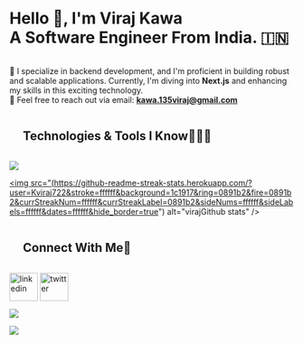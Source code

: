 <!--h1 without bottom border-->
<h1 style="display: inline-block">Hello 👋, I'm Viraj Kawa <br /> A Software Engineer From India. 🇮🇳 </h1>

<!--Intro start-->
<div>
  
  🚀 I specialize in backend development, and I'm proficient in building robust and scalable applications. Currently, I'm diving into **Next.js** and enhancing my skills in this exciting technology. <br />
  📧 Feel free to reach out via email: **kawa.135viraj@gmail.com**
</div>
<!--Intro end-->

<!--h1 without bottom border-->
<div id="user-content-toc">
  <ul>
    <summary><h2 style="display: inline-block">Technologies & Tools I Know👨🏻‍💻</h2></summary>
  </ul>
</div>
<!--tech stack icons-->
<p>
  <a href="https://skillicons.dev">
    <img src="https://skillicons.dev/icons?i=git,css,github,js,ts,react,tailwind,nodejs,expressjs,mongodb,vscode,firebase,mysql&perline=14" />
  </a>
</p>

<div>
  

<a href="[http://www.github.com/Kviraj722]"><img src="(https://github-readme-streak-stats.herokuapp.com/?user=Kviraj722&stroke=ffffff&background=1c1917&ring=0891b2&fire=0891b2&currStreakNum=ffffff&currStreakLabel=0891b2&sideNums=ffffff&sideLabels=ffffff&dates=ffffff&hide_border=true") alt="virajGithub stats" /></a>

</div>

<!-- Connect with me -->
<!--h2 without bottom border-->
<div id="user-content-toc">
  <ul>
    <summary><h2 style="display: inline-block">Connect With Me🤝</h2></summary>
  </ul>
</div>


<!--icons and links-->
<p>
<a href="[https://www.linkedin.com/in/kawa-viraj-551024205/](https://www.linkedin.com/in/kawa-viraj-551024205/)" target="blank"><img align="center" src="https://user-images.githubusercontent.com/88904952/234979284-68c11d7f-1acc-4f0c-ac78-044e1037d7b0.png" alt="linkedin" height="50" width="50" /></a>
<a href="[https://twitter.com/Kviraj722](https://twitter.com/Kviraj722)" target="blank"><img align="center" src="https://user-images.githubusercontent.com/88904952/234980676-61bfb021-ecc8-48f7-88e6-34c1b06c4a58.png" alt="twitter" height="50" width="50" /></a> 
  
</p>



<!--profile visit count-->
<div>
  
[![](https://visitcount.itsvg.in/api?id=Kviraj722&icon=3&color=6)](https://visitcount.itsvg.in)
  
</div>

<!--horizontal divider(gradiant)-->
<img src="https://user-images.githubusercontent.com/73097560/115834477-dbab4500-a447-11eb-908a-139a6edaec5c.gif">
